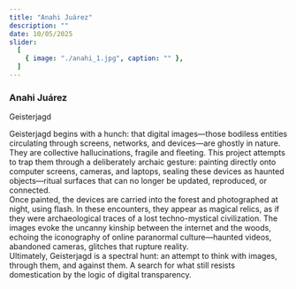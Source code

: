 ```yaml
---
title: "Anahi Juárez"
description: ""
date: 10/05/2025
slider:
  [
    { image: "./anahi_1.jpg", caption: "" },
  ]
---
```



### Anahi Juárez

Geisterjagd<br/>

Geisterjagd begins with a hunch: that digital images—those bodiless entities circulating through screens, networks, and devices—are ghostly in nature. They are collective hallucinations, fragile and fleeting. This project attempts to trap them through a deliberately archaic gesture: painting directly onto computer screens, cameras, and laptops, sealing these devices as haunted objects—ritual surfaces that can no longer be updated, reproduced, or connected.<br/>
Once painted, the devices are carried into the forest and photographed at night, using flash. In these encounters, they appear as magical relics, as if they were archaeological traces of a lost techno-mystical civilization. The images evoke the uncanny kinship between the internet and the woods, echoing the iconography of online paranormal culture—haunted videos, abandoned cameras, glitches that rupture reality.<br/>
Ultimately, Geisterjagd is a spectral hunt: an attempt to think with images, through them, and against them. A search for what still resists domestication by the logic of digital transparency. 
